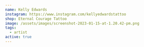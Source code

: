 ```yaml
---
name: Kelly Edwards
instagram: https://www.instagram.com/kellyedwardstattoo
shop: Eternal Courage Tattoo
image: /assets/images/screenshot-2023-01-15-at-1.20.42-pm.png
tags:
  - artist
active: true
---
```

